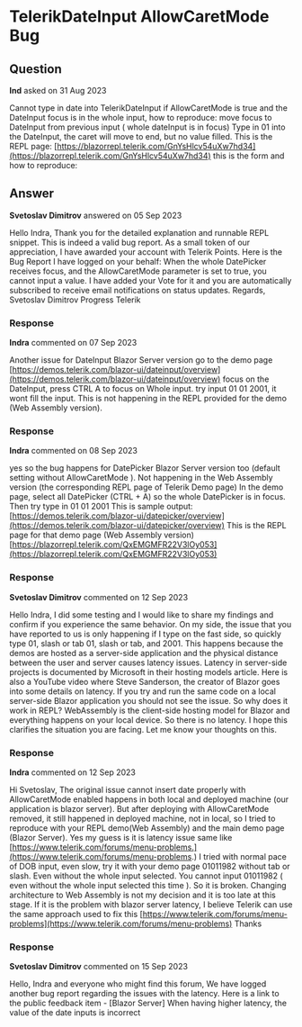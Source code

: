 # TelerikDateInput AllowCaretMode Bug

## Question

**Ind** asked on 31 Aug 2023

Cannot type in date into TelerikDateInput if AllowCaretMode is true and the DateInput focus is in the whole input, how to reproduce: move focus to DateInput from previous input ( whole dateInput is in focus) Type in 01 into the DateInput, the caret will move to end, but no value filled. This is the REPL page: [https://blazorrepl.telerik.com/GnYsHlcv54uXw7hd34](https://blazorrepl.telerik.com/GnYsHlcv54uXw7hd34) this is the form and how to reproduce:

## Answer

**Svetoslav Dimitrov** answered on 05 Sep 2023

Hello Indra, Thank you for the detailed explanation and runnable REPL snippet. This is indeed a valid bug report. As a small token of our appreciation, I have awarded your account with Telerik Points. Here is the Bug Report I have logged on your behalf: When the whole DatePicker receives focus, and the AllowCaretMode parameter is set to true, you cannot input a value. I have added your Vote for it and you are automatically subscribed to receive email notifications on status updates. Regards, Svetoslav Dimitrov Progress Telerik

### Response

**Indra** commented on 07 Sep 2023

Another issue for DateInput Blazor Server version go to the demo page [https://demos.telerik.com/blazor-ui/dateinput/overview](https://demos.telerik.com/blazor-ui/dateinput/overview) focus on the DateInput, press CTRL A to focus on Whole input. try input 01 01 2001, it wont fill the input. This is not happening in the REPL provided for the demo (Web Assembly version).

### Response

**Indra** commented on 08 Sep 2023

yes so the bug happens for DatePicker Blazor Server version too (default setting without AllowCaretMode ). Not happening in the Web Assembly version (the corresponding REPL page of Telerik Demo page) In the demo page, select all DatePicker (CTRL + A) so the whole DatePicker is in focus. Then try type in 01 01 2001 This is sample output: [https://demos.telerik.com/blazor-ui/datepicker/overview](https://demos.telerik.com/blazor-ui/datepicker/overview) This is the REPL page for that demo page (Web Assembly version) [https://blazorrepl.telerik.com/QxEMGMFR22V3lOy053](https://blazorrepl.telerik.com/QxEMGMFR22V3lOy053)

### Response

**Svetoslav Dimitrov** commented on 12 Sep 2023

Hello Indra, I did some testing and I would like to share my findings and confirm if you experience the same behavior. On my side, the issue that you have reported to us is only happening if I type on the fast side, so quickly type 01, slash or tab 01, slash or tab, and 2001. This happens because the demos are hosted as a server-side application and the physical distance between the user and server causes latency issues. Latency in server-side projects is documented by Microsoft in their hosting models article. Here is also a YouTube video where Steve Sanderson, the creator of Blazor goes into some details on latency. If you try and run the same code on a local server-side Blazor application you should not see the issue. So why does it work in REPL? WebAssembly is the client-side hosting model for Blazor and everything happens on your local device. So there is no latency. I hope this clarifies the situation you are facing. Let me know your thoughts on this.

### Response

**Indra** commented on 12 Sep 2023

Hi Svetoslav, The original issue cannot insert date properly with AllowCaretMode enabled happens in both local and deployed machine (our application is blazor server). But after deploying with AllowCaretMode removed, it still happened in deployed machine, not in local, so I tried to reproduce with your REPL demo(Web Assembly) and the main demo page (Blazor Server). Yes my guess is it is latency issue same like [https://www.telerik.com/forums/menu-problems.](https://www.telerik.com/forums/menu-problems.) I tried with normal pace of DOB input, even slow, try it with your demo page 01011982 without tab or slash. Even without the whole input selected. You cannot input 01011982 ( even without the whole input selected this time ). So it is broken. Changing architecture to Web Assembly is not my decision and it is too late at this stage. If it is the problem with blazor server latency, I believe Telerik can use the same approach used to fix this [https://www.telerik.com/forums/menu-problems](https://www.telerik.com/forums/menu-problems) Thanks

### Response

**Svetoslav Dimitrov** commented on 15 Sep 2023

Hello, Indra and everyone who might find this forum, We have logged another bug report regarding the issues with the latency. Here is a link to the public feedback item - [Blazor Server] When having higher latency, the value of the date inputs is incorrect
